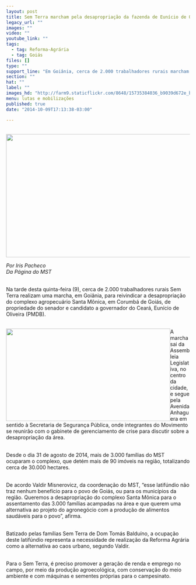 ```yaml
---
layout: post
title: Sem Terra marcham pela desapropriação da fazenda de Eunício de Oliveira
legacy_url: ""
images: ""
video: ""
youtube_link: ""
tags:
  - tag: Reforma-Agrária
  - tag: Goiás
files: []
type: ""
support_line: "Em Goiânia, cerca de 2.000 trabalhadores rurais marcham para reivindicar a desapropriação de uma propriedade do senador Eunício de Oliveira (PMDB)."
section: ""
hat: ""
label: ""
images_hd: "http://farm9.staticflickr.com/8648/15735384036_b9039d672e_b.jpg"
menu: lutas e mobilizações
published: true
date: "2014-10-09T17:13:38-03:00"

---
```

<p><br />
<img alt="" height="337" src="http://farm9.staticflickr.com/8648/15735384036_b9039d672e_b.jpg" width="600" /></p>

<p><em>Por Iris Pacheco<br />
Da P&aacute;gina do MST</em></p>

<p><br />
Na tarde desta quinta-feira (9), cerca de 2.000 trabalhadores rurais Sem Terra realizam uma marcha, em Goi&acirc;nia, para reivindicar a desapropria&ccedil;&atilde;o do complexo agropecu&aacute;rio Santa M&ocirc;nica, em Corumb&aacute; de Goi&aacute;s, de propriedade do senador e candidato a governador do Cear&aacute;, Eun&iacute;cio de Oliveira (PMDB).</p>

<p><br />
<img alt="" height="253" src="http://farm4.staticflickr.com/3937/15573670438_68d91b8195_b.jpg" style="float:left" width="450" />A marcha sai da Assembleia Legislativa, no centro da cidade, e segue pela Avenida Anhaguera em sentido &agrave; Secretaria de Seguran&ccedil;a P&uacute;blica, onde integrantes do Movimento se reunir&atilde;o com o gabinete de gerenciamento de crise para discutir sobre a desapropria&ccedil;&atilde;o da &aacute;rea.</p>

<p><br />
Desde o dia 31 de agosto de 2014, mais de 3.000 fam&iacute;lias do MST ocuparam o complexo, que det&eacute;m mais de 90 im&oacute;veis na regi&atilde;o, totalizando cerca de 30.000 hectares.</p>

<p><br />
De acordo Valdir Misnerovicz, da coordena&ccedil;&atilde;o do MST, &ldquo;esse latif&uacute;ndio n&atilde;o traz nenhum benef&iacute;cio para o povo de Goi&aacute;s, ou para os munic&iacute;pios da regi&atilde;o. Queremos a desapropria&ccedil;&atilde;o do complexo Santa M&ocirc;nica para o assentamento das 3.000 fam&iacute;lias acampadas na &aacute;rea e que querem uma alternativa ao projeto do agroneg&oacute;cio com a produ&ccedil;&atilde;o de alimentos saud&aacute;veis para o povo&rdquo;, afirma.</p>

<p><br />
Batizado pelas fam&iacute;lias Sem Terra de Dom Tom&aacute;s Baldu&iacute;no, a ocupa&ccedil;&atilde;o deste latif&uacute;ndio representa a necessidade de realiza&ccedil;&atilde;o da Reforma Agr&aacute;ria como a alternativa ao caos urbano, segundo Valdir.</p>

<p><br />
Para o Sem Terra, &eacute; preciso promover a gera&ccedil;&atilde;o de renda e emprego no campo, por meio da produ&ccedil;&atilde;o agroecol&oacute;gica, com conserva&ccedil;&atilde;o do meio ambiente e com m&aacute;quinas e sementes pr&oacute;prias para o campesinato.</p>

<p>&nbsp;</p>
